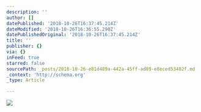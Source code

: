 ```yaml
---
description: ''
author: []
datePublished: '2018-10-26T16:37:45.214Z'
dateModified: '2018-10-26T16:36:55.290Z'
datePublishedOriginal: '2018-10-26T16:37:45.214Z'
title: ''
publisher: {}
via: {}
inFeed: true
starred: false
sourcePath: _posts/2018-10-26-e81d489a-442a-45ff-ad89-e8eced53402f.md
_context: 'http://schema.org'
_type: Article

---
```

![](https://the-grid-user-content.s3-us-west-2.amazonaws.com/ea218342-238a-465a-9c58-228962af1486.png)